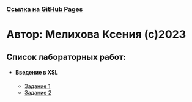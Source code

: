 ### [Ссылка на GitHub Pages](https://kseniyamel.github.io)
# Автор: Мелихова Ксения (с)2023
## Список лабораторных работ:
* #### Введение в XSL
  * [Задание 1](https://github.com/KseniyaMel/KseniyaMel.github.io/tree/main/sigma) 
  * [Задание 2](https://github.com/KseniyaMel/KseniyaMel.github.io/tree/main/ellipses) 

